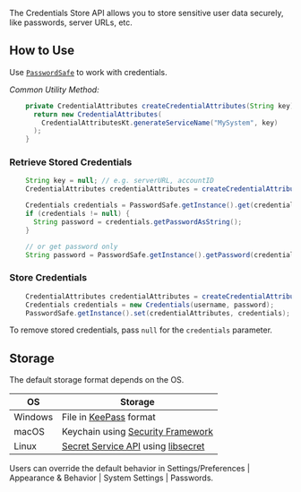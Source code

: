 [//]: # (title: Persisting Sensitive Data)

<!-- Copyright 2000-2021 JetBrains s.r.o. and other contributors. Use of this source code is governed by the Apache 2.0 license that can be found in the LICENSE file. -->

The Credentials Store API allows you to store sensitive user data securely, like passwords, server URLs, etc.

## How to Use
Use [`PasswordSafe`](upsource:///platform/platform-api/src/com/intellij/ide/passwordSafe/PasswordSafe.kt) to work with credentials.

_Common Utility Method:_

```java
    private CredentialAttributes createCredentialAttributes(String key) {
      return new CredentialAttributes(
        CredentialAttributesKt.generateServiceName("MySystem", key)
      );
    }
```

### Retrieve Stored Credentials
                       
```java
    String key = null; // e.g. serverURL, accountID
    CredentialAttributes credentialAttributes = createCredentialAttributes(key);

    Credentials credentials = PasswordSafe.getInstance().get(credentialAttributes);
    if (credentials != null) {
      String password = credentials.getPasswordAsString();
    }

    // or get password only
    String password = PasswordSafe.getInstance().getPassword(credentialAttributes);

```

### Store Credentials

```java
    CredentialAttributes credentialAttributes = createCredentialAttributes(serverId); // see previous sample
    Credentials credentials = new Credentials(username, password);
    PasswordSafe.getInstance().set(credentialAttributes, credentials);
```

To remove stored credentials, pass `null` for the `credentials` parameter.

## Storage
The default storage format depends on the OS.

| OS      | Storage                                               |
| ------- | ----------------------------------------------------- |
| Windows | File in [KeePass][Windows] format                     |
| macOS   | Keychain using [Security Framework][macOS]            |
| Linux   | [Secret Service API][linux] using [libsecret][linux2] |

[Windows]: https://keepass.info
[macOS]: https://developer.apple.com/documentation/security/keychain_services
[linux]: https://specifications.freedesktop.org/secret-service/latest/
[linux2]: https://wiki.gnome.org/Projects/Libsecret

Users can override the default behavior in <menupath>Settings/Preferences | Appearance & Behavior | System Settings | Passwords</menupath>.